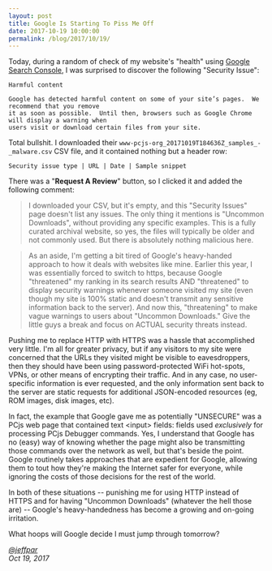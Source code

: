 ```yaml
---
layout: post
title: Google Is Starting To Piss Me Off
date: 2017-10-19 10:00:00
permalink: /blog/2017/10/19/
---
```


Today, during a random of check of my website's "health" using [Google Search Console](https://www.google.com/webmasters/),
I was surprised to discover the following "Security Issue":

	Harmful content
	
	Google has detected harmful content on some of your site’s pages.  We recommend that you remove
	it as soon as possible.  Until then, browsers such as Google Chrome will display a warning when
	users visit or download certain files from your site.

Total bullshit.  I downloaded their `www-pcjs-org_20171019T184636Z_samples_-_malware.csv` CSV file,
and it contained nothing but a header row:

	Security issue type | URL | Date | Sample snippet

There was a "**Request A Review**" button, so I clicked it and added the following comment:

> I downloaded your CSV, but it's empty, and this "Security Issues" page doesn't list any issues.
The only thing it mentions is "Uncommon Downloads", without providing any specific examples.  This is
a fully curated archival website, so yes, the files will typically be older and not commonly used.
But there is absolutely	nothing malicious here.

>As an aside, I'm getting a bit tired of Google's heavy-handed approach to how it deals with websites
like mine.  Earlier this year, I was essentially forced to switch to https, because Google "threatened"
my ranking in its search results AND "threatened" to display security warnings whenever someone visited
my site (even though my site is 100% static and doesn't transmit any sensitive information back to the
server).  And now this, "threatening" to make vague warnings to users about "Uncommon Downloads."
Give the little guys a break and focus on ACTUAL security threats instead.

Pushing me to replace HTTP with HTTPS was a hassle that accomplished very little.  I'm all for greater privacy,
but if any visitors to my site were concerned that the URLs they visited might be visible to eavesdroppers, then
they should have been using password-protected WiFi hot-spots, VPNs, or other means of encrypting their traffic.
And in any case, no user-specific information is ever requested, and the only information sent back to the server
are static requests for additional JSON-encoded resources (eg, ROM images, disk images, etc).

In fact, the example that Google gave me as potentially "UNSECURE" was a PCjs web page that contained text
&lt;input&gt; fields: fields used *exclusively* for processing PCjs Debugger commands.  Yes, I understand that
Google has no (easy) way of knowing whether the page might also be transmitting those commands over the network
as well, but that's beside the point.  Google routinely takes approaches that are expedient for Google, allowing
them to tout how they're making the Internet safer for everyone, while ignoring the costs of those decisions
for the rest of the world.

In both of these situations -- punishing me for using HTTP instead of HTTPS and for having "Uncommon Downloads"
(whatever the hell those are) -- Google's heavy-handedness has become a growing and on-going irritation.

What hoops will Google decide I must jump through tomorrow?

*[@jeffpar](http://jeffpar.com)*  
*Oct 19, 2017*
